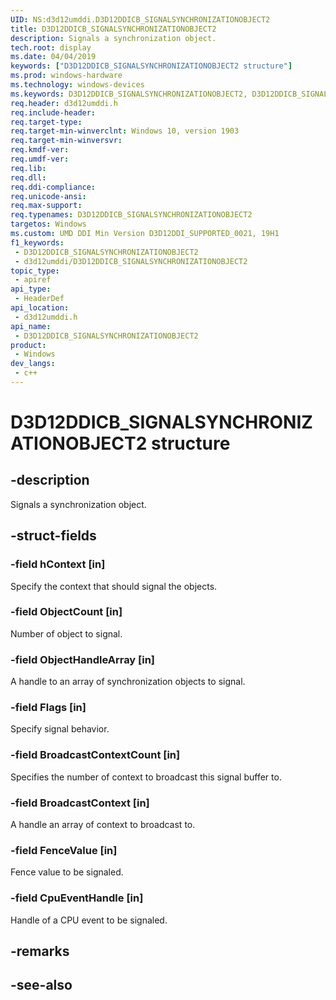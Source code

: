 ```yaml
---
UID: NS:d3d12umddi.D3D12DDICB_SIGNALSYNCHRONIZATIONOBJECT2
title: D3D12DDICB_SIGNALSYNCHRONIZATIONOBJECT2
description: Signals a synchronization object.
tech.root: display
ms.date: 04/04/2019
keywords: ["D3D12DDICB_SIGNALSYNCHRONIZATIONOBJECT2 structure"]
ms.prod: windows-hardware
ms.technology: windows-devices
ms.keywords: D3D12DDICB_SIGNALSYNCHRONIZATIONOBJECT2, D3D12DDICB_SIGNALSYNCHRONIZATIONOBJECT2,
req.header: d3d12umddi.h
req.include-header: 
req.target-type: 
req.target-min-winverclnt: Windows 10, version 1903
req.target-min-winversvr: 
req.kmdf-ver: 
req.umdf-ver: 
req.lib: 
req.dll: 
req.ddi-compliance: 
req.unicode-ansi: 
req.max-support: 
req.typenames: D3D12DDICB_SIGNALSYNCHRONIZATIONOBJECT2
targetos: Windows
ms.custom: UMD DDI Min Version D3D12DDI_SUPPORTED_0021, 19H1
f1_keywords:
 - D3D12DDICB_SIGNALSYNCHRONIZATIONOBJECT2
 - d3d12umddi/D3D12DDICB_SIGNALSYNCHRONIZATIONOBJECT2
topic_type:
 - apiref
api_type:
 - HeaderDef
api_location:
 - d3d12umddi.h
api_name:
 - D3D12DDICB_SIGNALSYNCHRONIZATIONOBJECT2
product:
 - Windows
dev_langs:
 - c++
---
```


# D3D12DDICB_SIGNALSYNCHRONIZATIONOBJECT2 structure


## -description

Signals a synchronization object.

## -struct-fields

### -field hContext [in]

Specify the context that should signal the objects.

### -field ObjectCount [in]

Number of object to signal.

### -field ObjectHandleArray [in]

A handle to an array of synchronization objects to signal.

### -field Flags [in]

Specify signal behavior.

### -field BroadcastContextCount [in]

Specifies the number of context to broadcast this signal buffer to.

### -field BroadcastContext [in]

A handle an array of context to broadcast to.

### -field FenceValue [in]

Fence value to be signaled.

### -field CpuEventHandle [in]

 
Handle of a CPU event to be signaled.

## -remarks

## -see-also

